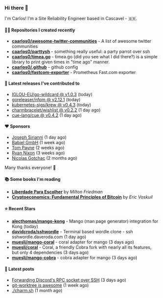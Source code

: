 ### Hi there 👋

I'm Carlos! I'm a Site Reliability Engineer based in Cascavel - 🇧🇷.

#### 👨‍💻 Repositories I created recently
- **[caarlos0/awesome-twitter-communities](https://github.com/caarlos0/awesome-twitter-communities)** - A list of awesome twitter communities
- **[caarlos0/parttysh](https://github.com/caarlos0/parttysh)** - something really useful: a party parrot over ssh
- **[caarlos0/timea.go](https://github.com/caarlos0/timea.go)** - timea.go (did you see what I did there?) is a simple library to print given times in &#34;time ago&#34; manner.
- **[caarlos0/.github](https://github.com/caarlos0/.github)** - github config
- **[caarlos0/fastcom-exporter](https://github.com/caarlos0/fastcom-exporter)** - Prometheus Fast.com exporter

#### 🚀 Latest releases I've contributed to


- [IGLOU-EU/go-wildcard @ v1.0.3](https://github.com/IGLOU-EU/go-wildcard/releases/tag/v1.0.3) (today)
- [goreleaser/nfpm @ v2.12.1](https://github.com/goreleaser/nfpm/releases/tag/v2.12.1) (today)
- [kubernetes-sigs/krew @ v0.4.3](https://github.com/kubernetes-sigs/krew/releases/tag/v0.4.3) (today)
- [charmbracelet/wishlist @ v0.2.2](https://github.com/charmbracelet/wishlist/releases/tag/v0.2.2) (1 day ago)
- [cue-lang/cue @ v0.4.2](https://github.com/cue-lang/cue/releases/tag/v0.4.2) (1 day ago)

#### ❤️ Sponsors
- [Joseph Sirianni](https://github.com/jsirianni) (1 day ago)
- [Babiel GmbH](https://github.com/babiel) (1 week ago)
- [Tom Payne](https://github.com/twpayne) (2 weeks ago)
- [Ryan Nixon](https://github.com/taiidani) (3 weeks ago)
- [Nicolas Gotchac](https://github.com/ngotchac) (2 months ago)

Many thanks everyone! 🙏

#### 📚 Some books I'm reading
- **[Liberdade Para Escolher](https://www.goodreads.com/book/show/17238591-liberdade-para-escolher)** by _Milton Friedman_
- **[Cryptoeconomics: Fundamental Principles of Bitcoin](https://www.goodreads.com/book/show/56919322-cryptoeconomics)** by _Eric Voskuil_

#### ⭐ Recent Stars


- **[alecthomas/mango-kong](https://github.com/alecthomas/mango-kong)** - Mango (man page generator) integration for Kong (today)
- **[davidcroda/sshwordle](https://github.com/davidcroda/sshwordle)** - Terminal based wordle clone - ssh sshwordle.daveroda.com (1 day ago)
- **[muesli/mango-coral](https://github.com/muesli/mango-coral)** - coral adapter for mango (3 days ago)
- **[muesli/coral](https://github.com/muesli/coral)** - Coral, a friendly Cobra fork with nearly all its features, but only 4 dependencies (3 days ago)
- **[muesli/mango-cobra](https://github.com/muesli/mango-cobra)** - cobra adapter for mango (3 days ago)

#### 📄 Latest posts
- [Forwarding Discord&#39;s RPC socket over SSH](https://carlosbecker.com/posts/discord-rpc-ssh/) (3 days ago)
- [git-worktree is awesome](https://carlosbecker.com/posts/git-worktrees/) (1 week ago)
- [./charm.sh](https://carlosbecker.com/posts/charm/) (1 month ago)
